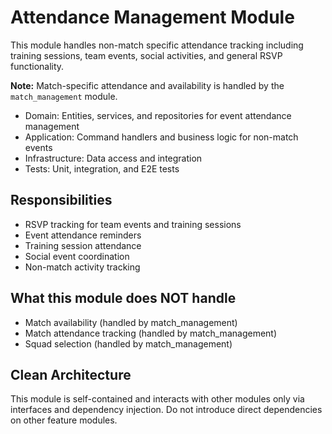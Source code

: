 # Attendance Management Module

This module handles non-match specific attendance tracking including training sessions, 
team events, social activities, and general RSVP functionality.

**Note:** Match-specific attendance and availability is handled by the `match_management` module.

- Domain: Entities, services, and repositories for event attendance management
- Application: Command handlers and business logic for non-match events
- Infrastructure: Data access and integration
- Tests: Unit, integration, and E2E tests

## Responsibilities
- RSVP tracking for team events and training sessions
- Event attendance reminders
- Training session attendance
- Social event coordination
- Non-match activity tracking

## What this module does NOT handle
- Match availability (handled by match_management)
- Match attendance tracking (handled by match_management)
- Squad selection (handled by match_management)

## Clean Architecture
This module is self-contained and interacts with other modules only via interfaces and dependency injection. Do not introduce direct dependencies on other feature modules. 